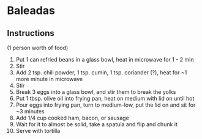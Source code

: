 # Baleadas

## Instructions

(1 person worth of food)

1. Put 1 can refried beans in a glass bowl, heat in microwave for 1 - 2 min
1. Stir
1. Add 2 tsp. chili powder, 1 tsp. cumin, 1 tsp. coriander (?), heat for ~1 more minute in microwave
1. Stir
1. Break 3 eggs into a glass bowl, and stir them to break the yolks
1. Put 1 tbsp. olive oil into frying pan, heat on medium with lid on until hot
1. Pour eggs into frying pan, turn to medium-low, put the lid on and sit for ~3 minutes
1. Add 1/4 cup cooked ham, bacon, or sausage
1. Wait for it to almost be solid, take a spatula and flip and chunk it
1. Serve with tortilla
